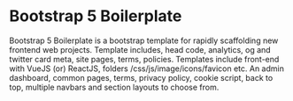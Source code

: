 # Bootstrap 5 Boilerplate
Bootstrap 5 Boilerplate is a bootstrap template for rapidly scaffolding new frontend web projects. Template includes, head code, analytics, og and twitter card meta, site pages, terms, policies. Templates include front-end with VueJS (or) ReactJS, folders /css/js/image/icons/favicon etc. An admin dashboard, common pages, terms, privacy policy, cookie script, back to top, multiple navbars and section layouts to choose from.
